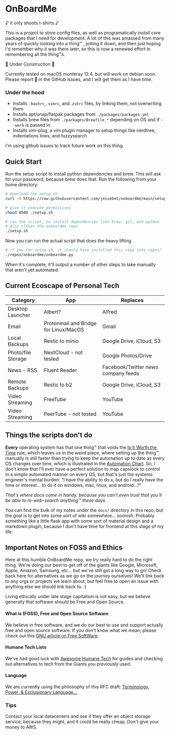 # OnBoardMe
 ♪ it only shoots t-shirts ♪

This is a project to store config files, as well as programatically install core packages that I need for development. A lot of this was amassed from many years of quickly looking into a thing™️ , jotting it down, and then just hoping I'd remember why it was there later, so this is now a renewed effort in remembering all the thing™️s.

🚧 Under Construction 🚧

Currently tested on macOS monteray 12.4, but will work on debian soon.
Please report 🐛 in the GitHub issues, and I will get them as I have time.

### Under the hood
- Installs `.bashrc`,`.vimrc`, and`.zshrc` files, by linking them, not overwriting them
- Installs apt/snap/flatpak packages from `./packages/packages.yml`
- Installs brew files from `./packages/Brewfile_*` depending on OS and if `--work` is passed in
- Installs vim-plug, a vim plugin manager to setup things like nerdtree, indentations lines, and fuzzysearch

I'm using github issues to track future work on this thing.

## Quick Start
Run the setup script to install python dependencies and brew. This will ask for your password, because brew does that. Run the following from your home directory:
```bash
# Download the setup.sh
curl -O https://raw.githubusercontent.com/jessebot/onboardme/main/setup.sh

# give it execute permissions
chmod 0500 ./setup.sh

# run the script, to install dependencies like brew, git, and python
# Also clones the onboardme repo
./setup.sh
```

Now you can run the actual script that does the heavy lifting.
```bash
# if you ran setup.sh, it should have installed this repo into repos/
./repos/onboardme/onboardme.py
```

When it's complete, it'll output a number of other steps to take manually that aren't yet automated.

## Current Ecoscape of Personal Tech

Category | App | Replaces
---|---|---
|Desktop Launcher|Albert?|Alfred|
|Email|Protonmail and Bridge for Linux/MacOS|Gmail|
|Local Backups|Restic to minio|Google Drive, iCloud, S3|
|Photo/file Storage|NextCloud - not tested|Google Photos/Drive|
|News - RSS|Fluent Reader|Facebook/Twitter news company feeds|
|Remote Backups|Restic to b2|Google Drive, iCloud, S3|
|Video Streaming|FreeTube|YouTube|
|Video Streaming|PeerTube - not tested|YouTube|

## Things the scripts don't do
**Every** operating system has that one thing™️ that voids the [Is It Worth the Time](https://xkcd.com/1205/) rule, which leaves us in the weird place, where setting up the thing™️ manually is still faster than trying to keep the automation up to date as every OS changes over time, which is illustrated in the [Automation Chart](https://xkcd.com/1319/). So, I don't know that I'll ever have a perfect solution to map capslock to control in a simple automated manner on every OS, but that's just the systems engineer's mental burden: "I have the ability to do x, but do I really have the time or interest... to do it on windows, mac, linux, and android...?"

*That's where docs come in handy, because you can't even trust that you'll be able to re-web-search anything™️  these days*

You can find the bulk of my notes under the `docs/` directory in this repo, but the goal is to get into some sort of wiki somewhere... soonish. Probably something like a little flask app with some sort of material design and a markdown plugin, because I don't have time for frontend at this stage of my life.

## Important Notes on FOSS and Ethics
Here at this humble OnBoardMe repo, we try really hard to do the right thing. We're doing our best to get off of the giants like Google, Microsoft, Apple, Amazon, Samsung, etc... but we've still got a long way to go! Check back here for alternatives as we go on the journey ourselves! We'll link back to any orgs or projects we learn about, but feel free to open an issue with anything else we should link back to. :)

  Living ethically under late stage capitalism is not easy, but we believe generally that software should be Free and Open Source.

#### What is (FOSS), Free and Open Source Software
We believe in free software, and we do our best to use and support actually free and open source software. If you don't know what we mean, please check out this [GNU article on Free SoftWare](https://www.gnu.org/philosophy/free-sw.en.html).

#### Humane Tech Lists
We've had good luck with [Awesome Humane Tech](https://github.com/humanetech-community/awesome-humane-tech) for guides and checking out alternatives to tech from the Giants you previously used.

#### Language
We are currently using the philosophy of this RFC draft:
[Terminology, Power, & Exclusionary Language...](https://datatracker.ietf.org/doc/html/draft-knodel-terminology-09)

### Tips
Contact your local datacenters and see if they offer an object storage service, because they might, and it could be really cheap. Don't give your money to AWS.
